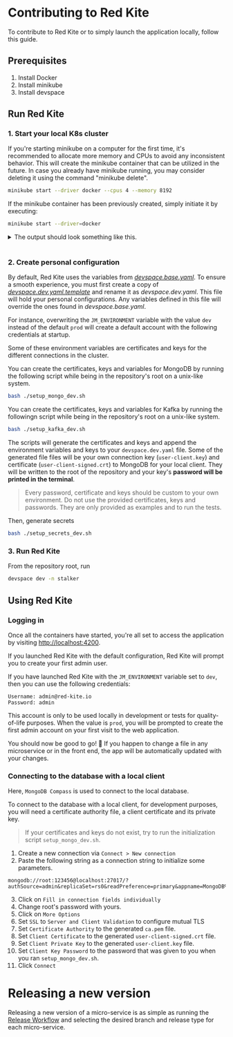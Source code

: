 # Contributing to Red Kite

To contribute to Red Kite or to simply launch the application locally, follow this guide.

## Prerequisites

1. Install Docker
2. Install minikube
3. Install devspace

## Run Red Kite

### 1. Start your local K8s cluster

If you're starting minikube on a computer for the first time, it's recommended to allocate more memory and CPUs to avoid any inconsistent behavior. This will create the minikube container that can be utilized in the future. In case you already have minikube running, you may consider deleting it using the command "minikube delete".

```bash
minikube start --driver docker --cpus 4 --memory 8192
```

If the minikube container has been previously created, simply initiate it by executing:

```bash
minikube start --driver=docker
```

<details>
<summary>
The output should look something like this.
</summary>

```text
😄 minikube v1.25.2 on Microsoft Windows 11 Pro 10.0.22000 Build 22000
✨ Automatically selected the docker driver. Other choices: hyperv, ssh
👍 Starting control plane node minikube in cluster minikube
🚜 Pulling base image ...
🔥 Creating docker container (CPUs=2, Memory=8100MB) ...
🐳 Preparing Kubernetes v1.23.3 on Docker 20.10.12 ...
▪ kubelet.housekeeping-interval=5m
▪ Generating certificates and keys ...
▪ Booting up control plane ...
▪ Configuring RBAC rules ...
🔎 Verifying Kubernetes components...
▪ Using image gcr.io/k8s-minikube/storage-provisioner:v5
🌟 Enabled addons: storage-provisioner, default-storageclass
🏄 Done! kubectl is now configured to use "minikube" cluster and "default" namespace by default
```

</details>

<br>

### 2. Create personal configuration

By default, Red Kite uses the variables from _[devspace.base.yaml](./devspace.base.yaml)_. To ensure a smooth experience, you must first create a copy of _[devspace.dev.yaml.template](./devspace.dev.yaml.template)_ and rename it as _devspace.dev.yaml_. This file will hold your personal configurations. Any variables defined in this file will override the ones found in _devspace.base.yaml_.

For instance, overwriting the `JM_ENVIRONMENT` variable with the value `dev` instead of the default `prod` will create a default account with the following credentials at startup.

Some of these environment variables are certificates and keys for the different connections in the cluster.

You can create the certificates, keys and variables for MongoDB by running the following script while being in the repository's root on a unix-like system.

```bash
bash ./setup_mongo_dev.sh
```

You can create the certificates, keys and variables for Kafka by running the followingn script while being in the repository's root on a unix-like system.

```bash
bash ./setup_kafka_dev.sh
```

The scripts will generate the certificates and keys and append the environment variables and keys to your `devspace.dev.yaml` file. Some of the generated file files will be your own connection key (`user-client.key`) and certificate (`user-client-signed.crt`) to MongoDB for your local client. They will be written to the root of the repository and your key's **password will be printed in the terminal**.

> Every password, certificate and keys should be custom to your own environment. Do not use the provided certificates, keys and passwords. They are only provided as examples and to run the tests.

Then, generate secrets

```bash
bash ./setup_secrets_dev.sh
```

### 3. Run Red Kite

From the repository root, run

```bash
devspace dev -n stalker
```

## Using Red Kite

### Logging in

Once all the containers have started, you're all set to access the application by visiting [http://localhost:4200](http://localhost:4200).

If you launched Red Kite with the default configuration, Red Kite will prompt you to create your first admin user.

If you have launched Red Kite with the `JM_ENVIRONMENT` variable set to `dev`, then you can use the following credentials:

```text
Username: admin@red-kite.io
Password: admin
```

This account is only to be used locally in development or tests for quality-of-life purposes. When the value is `prod`, you will be prompted to create the first admin account on your first visit to the web application.

You should now be good to go! 🎉 If you happen to change a file in any microservice or in the front end, the app will be automatically updated with your changes.

### Connecting to the database with a local client

Here, `MongoDB Compass` is used to connect to the local database.

To connect to the database with a local client, for development purposes, you will need a certificate authority file, a client certificate and its private key.

> If your certificates and keys do not exist, try to run the initialization script `setup_mongo_dev.sh`.

1. Create a new connection via `Connect > New connection`
2. Paste the following string as a connection string to initialize some parameters.

```text
mongodb://root:123456@localhost:27017/?authSource=admin&replicaSet=rs0&readPreference=primary&appname=MongoDB%20Compass&directConnection=true&ssl=true
```

3. Click on `Fill in connection fields individually`
4. Change root's password with yours.
5. Click on `More Options`
6. Set `SSL` to `Server and Client Validation` to configure mutual TLS
7. Set `Certificate Authority` to the generated `ca.pem` file.
8. Set `Client Certificate` to the generated `user-client-signed.crt` file.
9. Set `Client Private Key` to the generated `user-client.key` file.
10. Set `Client Key Password` to the password that was given to you when you ran `setup_mongo_dev.sh`.
11. Click `Connect`

# Releasing a new version

Releasing a new version of a micro-service is as simple as running the [Release Workflow](https://github.com/red-kite-solutions/stalker/actions/workflows/release.yml) and selecting the desired branch and release type for each micro-service.

